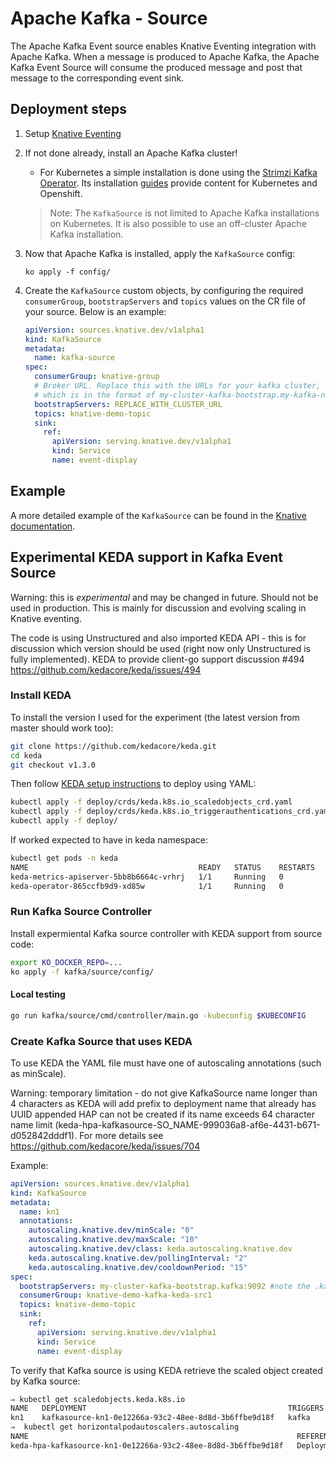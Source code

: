 # Apache Kafka - Source

The Apache Kafka Event source enables Knative Eventing integration with Apache
Kafka. When a message is produced to Apache Kafka, the Apache Kafka Event Source
will consume the produced message and post that message to the corresponding
event sink.

## Deployment steps

1. Setup [Knative Eventing](../../DEVELOPMENT.md)
1. If not done already, install an Apache Kafka cluster!

   - For Kubernetes a simple installation is done using the
     [Strimzi Kafka Operator](http://strimzi.io). Its installation
     [guides](http://strimzi.io/quickstarts/) provide content for Kubernetes and
     Openshift.

   > Note: The `KafkaSource` is not limited to Apache Kafka installations on
   > Kubernetes. It is also possible to use an off-cluster Apache Kafka
   > installation.

1. Now that Apache Kafka is installed, apply the `KafkaSource` config:

   ```
   ko apply -f config/
   ```

1. Create the `KafkaSource` custom objects, by configuring the required
   `consumerGroup`, `bootstrapServers` and `topics` values on the CR file of
   your source. Below is an example:

   ```yaml
   apiVersion: sources.knative.dev/v1alpha1
   kind: KafkaSource
   metadata:
     name: kafka-source
   spec:
     consumerGroup: knative-group
     # Broker URL. Replace this with the URLs for your kafka cluster,
     # which is in the format of my-cluster-kafka-bootstrap.my-kafka-namespace:9092.
     bootstrapServers: REPLACE_WITH_CLUSTER_URL
     topics: knative-demo-topic
     sink:
       ref:
         apiVersion: serving.knative.dev/v1alpha1
         kind: Service
         name: event-display
   ```

## Example

A more detailed example of the `KafkaSource` can be found in the
[Knative documentation](https://knative.dev/docs/eventing/samples/).

## Experimental KEDA support in Kafka Event Source

Warning: this is _experimental_ and may be changed in future. Should not be used
in production. This is mainly for discussion and evolving scaling in Knative
eventing.

The code is using Unstructured and also imported KEDA API - this is for
discussion which version should be used (right now only Unstructured is fully
implemented). KEDA to provide client-go support discussion #494
<https://github.com/kedacore/keda/issues/494>

### Install KEDA

To install the version I used for the experiment (the latest version from master
should work too):

```bash
git clone https://github.com/kedacore/keda.git
cd keda
git checkout v1.3.0
```

Then follow [KEDA setup instructions](https://keda.sh/deploy/) to deploy using
YAML:

```bash
kubectl apply -f deploy/crds/keda.k8s.io_scaledobjects_crd.yaml
kubectl apply -f deploy/crds/keda.k8s.io_triggerauthentications_crd.yaml
kubectl apply -f deploy/
```

If worked expected to have in keda namespace:

```bash
kubectl get pods -n keda
NAME                                      READY   STATUS    RESTARTS   AGE
keda-metrics-apiserver-5bb8b6664c-vrhrj   1/1     Running   0          38s
keda-operator-865ccfb9d9-xd85w            1/1     Running   0          39s
```

### Run Kafka Source Controller

Install expermiental Kafka source controller with KEDA support from source code:

```bash
export KO_DOCKER_REPO=...
ko apply -f kafka/source/config/
```

#### Local testing

```bash
go run kafka/source/cmd/controller/main.go -kubeconfig $KUBECONFIG
```

### Create Kafka Source that uses KEDA

To use KEDA the YAML file must have one of autoscaling annotations (such as
minScale).

Warning: temporary limitation - do not give KafkaSource name longer than 4
characters as KEDA will add prefix to deployment name that already has UUID
appended HAP can not be created if its name exceeds 64 character name limit
(keda-hpa-kafkasource-SO_NAME-999036a8-af6e-4431-b671-d052842dddf1). For more
details see https://github.com/kedacore/keda/issues/704

Example:

```yaml
apiVersion: sources.knative.dev/v1alpha1
kind: KafkaSource
metadata:
  name: kn1
  annotations:
    autoscaling.knative.dev/minScale: "0"
    autoscaling.knative.dev/maxScale: "10"
    autoscaling.knative.dev/class: keda.autoscaling.knative.dev
    keda.autoscaling.knative.dev/pollingInterval: "2"
    keda.autoscaling.knative.dev/cooldownPeriod: "15"
spec:
  bootstrapServers: my-cluster-kafka-bootstrap.kafka:9092 #note the .kafka in URL for namespace
  consumerGroup: knative-demo-kafka-keda-src1
  topics: knative-demo-topic
  sink:
    ref:
      apiVersion: serving.knative.dev/v1alpha1
      kind: Service
      name: event-display
```

To verify that Kafka source is using KEDA retrieve the scaled object created by
Kafka source:

```bash
⇒ kubectl get scaledobjects.keda.k8s.io
NAME   DEPLOYMENT                                             TRIGGERS   AGE
kn1    kafkasource-kn1-0e12266a-93c2-48ee-8d8d-3b6ffbe9d18f   kafka      26m
⇒  kubectl get horizontalpodautoscalers.autoscaling
NAME                                                            REFERENCE                                                         TARGETS              MINPODS   MAXPODS   REPLICAS   AGE
keda-hpa-kafkasource-kn1-0e12266a-93c2-48ee-8d8d-3b6ffbe9d18f   Deployment/kafkasource-kn1-0e12266a-93c2-48ee-8d8d-3b6ffbe9d18f   <unknown>/10 (avg)   1         10        0          26m
```
